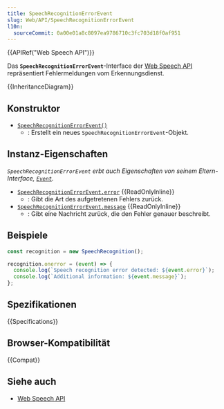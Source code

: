 ```yaml
---
title: SpeechRecognitionErrorEvent
slug: Web/API/SpeechRecognitionErrorEvent
l10n:
  sourceCommit: 0a00e01a8c8097ea9786710c3fc703d18f0af951
---
```


{{APIRef("Web Speech API")}}

Das **`SpeechRecognitionErrorEvent`**-Interface der [Web Speech API](/de/docs/Web/API/Web_Speech_API) repräsentiert Fehlermeldungen vom Erkennungsdienst.

{{InheritanceDiagram}}

## Konstruktor

- [`SpeechRecognitionErrorEvent()`](/de/docs/Web/API/SpeechRecognitionErrorEvent/SpeechRecognitionErrorEvent)
  - : Erstellt ein neues `SpeechRecognitionErrorEvent`-Objekt.

## Instanz-Eigenschaften

_`SpeechRecognitionErrorEvent` erbt auch Eigenschaften von seinem Eltern-Interface, [`Event`](/de/docs/Web/API/Event)._

- [`SpeechRecognitionErrorEvent.error`](/de/docs/Web/API/SpeechRecognitionErrorEvent/error) {{ReadOnlyInline}}
  - : Gibt die Art des aufgetretenen Fehlers zurück.
- [`SpeechRecognitionErrorEvent.message`](/de/docs/Web/API/SpeechRecognitionErrorEvent/message) {{ReadOnlyInline}}
  - : Gibt eine Nachricht zurück, die den Fehler genauer beschreibt.

## Beispiele

```js
const recognition = new SpeechRecognition();

recognition.onerror = (event) => {
  console.log(`Speech recognition error detected: ${event.error}`);
  console.log(`Additional information: ${event.message}`);
};
```

## Spezifikationen

{{Specifications}}

## Browser-Kompatibilität

{{Compat}}

## Siehe auch

- [Web Speech API](/de/docs/Web/API/Web_Speech_API)
